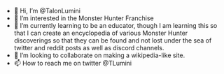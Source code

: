 - 👋 Hi, I’m @TalonLumini
- 👀 I’m interested in the Monster Hunter Franchise
- 🌱 I’m currently learning to be an educator, though I am learning this so that I can create an encyclopedia of various Monster Hunter discoverings so that they can be found and not lost
under the sea of twitter and reddit posts as well as discord channels. 
- 💞️ I’m looking to collaborate on making a wikipedia-like site. 
- 📫 How to reach me on twitter @TLumini

<!---
TalonLumini/TalonLumini is a ✨ special ✨ repository because its `README.md` (this file) appears on your GitHub profile.
You can click the Preview link to take a look at your changes.
--->

